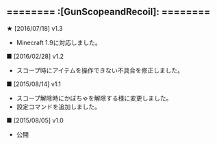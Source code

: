 ======== :[**GunScopeandRecoil**]: ========
-----------

**★** [2016/07/18] v1.3
- Minecraft 1.9に対応しました。

**■** [2016/02/28] v1.2
- スコープ時にアイテムを操作できない不具合を修正しました。

**■** [2015/08/14] v1.1
- スコープ解除時にかぼちゃを解除する様に変更しました。
- 設定コマンドを追加しました。

**■** [2015/08/05] v1.0
- 公開